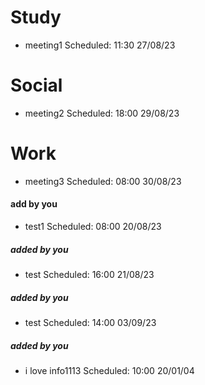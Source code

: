# Study

- meeting1 Scheduled: 11:30 27/08/23

# Social

- meeting2 Scheduled: 18:00 29/08/23

# Work

- meeting3 Scheduled: 08:00 30/08/23

#### add by you
- test1 Scheduled: 08:00 20/08/23

##### added by you
- test Scheduled: 16:00 21/08/23

##### added by you
- test Scheduled: 14:00 03/09/23

##### added by you
- i love info1113 Scheduled: 10:00 20/01/04
